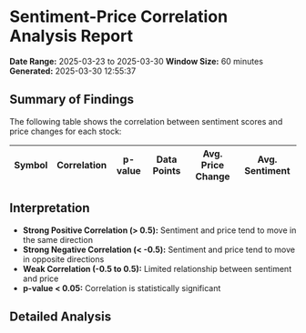 # Sentiment-Price Correlation Analysis Report
**Date Range:** 2025-03-23 to 2025-03-30
**Window Size:** 60 minutes
**Generated:** 2025-03-30 12:55:37

## Summary of Findings
The following table shows the correlation between sentiment scores and price changes for each stock:

| Symbol | Correlation | p-value | Data Points | Avg. Price Change | Avg. Sentiment |
|--------|-------------|---------|-------------|-------------------|----------------|

## Interpretation
- **Strong Positive Correlation (> 0.5):** Sentiment and price tend to move in the same direction
- **Strong Negative Correlation (< -0.5):** Sentiment and price tend to move in opposite directions
- **Weak Correlation (-0.5 to 0.5):** Limited relationship between sentiment and price
- **p-value < 0.05:** Correlation is statistically significant

## Detailed Analysis